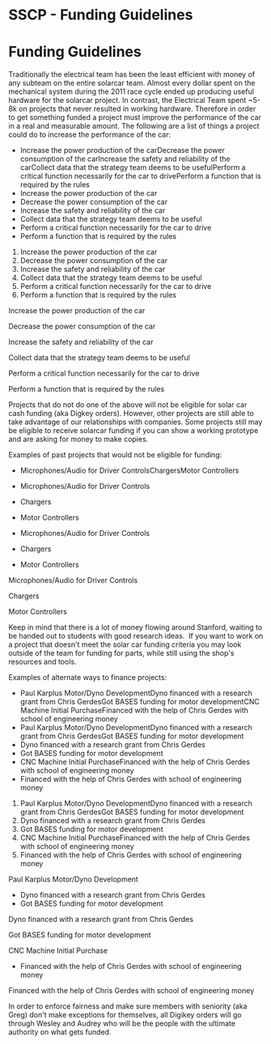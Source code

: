 # SSCP - Funding Guidelines

# Funding Guidelines

Traditionally the electrical team has been the least efficient with money of any subteam on the entire solarcar team. Almost every dollar spent on the mechanical system during the 2011 race cycle ended up producing useful hardware for the solarcar project. In contrast, the Electrical Team spent ~5-8k on projects that never resulted in working hardware. Therefore in order to get something funded a project must improve the performance of the car in a real and measurable amount. The following are a list of things a project could do to increase the performance of the car:

* Increase the power production of the carDecrease the power consumption of the carIncrease the safety and reliability of the carCollect data that the strategy team deems to be usefulPerform a critical function necessarily for the car to drivePerform a function that is required by the rules 
* Increase the power production of the car
* Decrease the power consumption of the car
* Increase the safety and reliability of the car
* Collect data that the strategy team deems to be useful
* Perform a critical function necessarily for the car to drive
* Perform a function that is required by the rules 

1. Increase the power production of the car
2. Decrease the power consumption of the car
3. Increase the safety and reliability of the car
4. Collect data that the strategy team deems to be useful
5. Perform a critical function necessarily for the car to drive
6. Perform a function that is required by the rules 

Increase the power production of the car

Decrease the power consumption of the car

Increase the safety and reliability of the car

Collect data that the strategy team deems to be useful

Perform a critical function necessarily for the car to drive

Perform a function that is required by the rules 

Projects that do not do one of the above will not be eligible for solar car cash funding (aka Digkey orders). However, other projects are still able to take advantage of our relationships with companies. Some projects still may be eligible to receive solarcar funding if you can show a working prototype and are asking for money to make copies.

Examples of past projects that would not be eligible for funding:

* Microphones/Audio for Driver ControlsChargersMotor Controllers
* Microphones/Audio for Driver Controls
* Chargers
* Motor Controllers

* Microphones/Audio for Driver Controls
* Chargers
* Motor Controllers

Microphones/Audio for Driver Controls

Chargers

Motor Controllers

Keep in mind that there is a lot of money flowing around Stanford, waiting to be handed out to students with good research ideas.  If you want to work on a project that doesn't meet the solar car funding criteria you may look outside of the team for funding for parts, while still using the shop's resources and tools.  

Examples of alternate ways to finance projects:

* Paul Karplus Motor/Dyno DevelopmentDyno financed with a research grant from Chris GerdesGot BASES funding for motor developmentCNC Machine Initial PurchaseFinanced with the help of Chris Gerdes with school of engineering money
* Paul Karplus Motor/Dyno DevelopmentDyno financed with a research grant from Chris GerdesGot BASES funding for motor development
* Dyno financed with a research grant from Chris Gerdes
* Got BASES funding for motor development
* CNC Machine Initial PurchaseFinanced with the help of Chris Gerdes with school of engineering money
* Financed with the help of Chris Gerdes with school of engineering money

1. Paul Karplus Motor/Dyno DevelopmentDyno financed with a research grant from Chris GerdesGot BASES funding for motor development
2. Dyno financed with a research grant from Chris Gerdes
3. Got BASES funding for motor development
4. CNC Machine Initial PurchaseFinanced with the help of Chris Gerdes with school of engineering money
5. Financed with the help of Chris Gerdes with school of engineering money

Paul Karplus Motor/Dyno Development

* Dyno financed with a research grant from Chris Gerdes
* Got BASES funding for motor development

Dyno financed with a research grant from Chris Gerdes

Got BASES funding for motor development

CNC Machine Initial Purchase

* Financed with the help of Chris Gerdes with school of engineering money

Financed with the help of Chris Gerdes with school of engineering money

In order to enforce fairness and make sure members with seniority (aka Greg) don't make exceptions for themselves, all Digikey orders will go through Wesley and Audrey who will be the people with the ultimate authority on what gets funded. 

